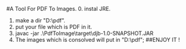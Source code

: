 #A Tool For PDF To Images.
0. instal JRE.
1. make a dir "D:\pdf".
2. put your file which is PDF in it.
3. javac -jar .\PdfToImage\target\djb-1.0-SNAPSHOT.JAR
4. The images which is consolved will put in "D:\pdf"; 
##ENJOY IT  !
